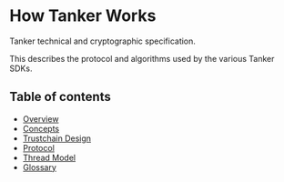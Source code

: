 # How Tanker Works

Tanker technical and cryptographic specification.

This describes the protocol and algorithms used by the various Tanker SDKs.

## Table of contents

* [Overview](overview.md)
* [Concepts](concepts.md)
* [Trustchain Design](trustchain_design.md)
* [Protocol](protocol.md)
* [Thread Model](threat_model.md)
* [Glossary](glossary.md)
